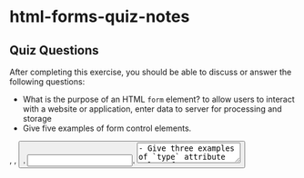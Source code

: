 # html-forms-quiz-notes

## Quiz Questions

After completing this exercise, you should be able to discuss or answer the following questions:

- What is the purpose of an HTML `form` element?
  to allow users to interact with a website or application, enter data to server for processing and storage
- Give five examples of form control elements.
<form>, <label>, <button>, <input>, <textarea>
- Give three examples of `type` attribute values for HTML `<input>` elements.
  <radio>, <email>, <select>
- Is an HTML `<input>` element a block element or an inline element?
  inline/inline block

## Notes

All student notes should be written here.

How to write `Code Examples` in markdown

for JS:

```javascript
const data = 'Howdy';
```

for HTML:

```html
<div>
  <p>This is text content</p>
</div>
```

for CSS:

```css
div {
  width: 100%;
}
```
